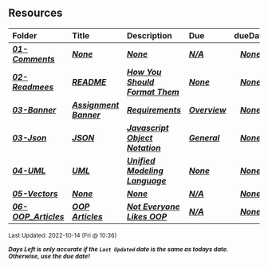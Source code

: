 ## Resources

| Folder | Title | Description | Due | dueDate |  |
|:------|:------|:------|:------|:-----:|-----|
| ***<a href="https://github.com/rugbyprof/2143-Object-Oriented-Programming/tree/master/Resources/01-Comments">01-Comments</a>*** | ***<a href="https://github.com/rugbyprof/2143-Object-Oriented-Programming/tree/master/Resources/01-Comments">None</a>*** | ***<a href="https://github.com/rugbyprof/2143-Object-Oriented-Programming/tree/master/Resources/01-Comments">None</a>*** | ***<a href="https://github.com/rugbyprof/2143-Object-Oriented-Programming/tree/master/Resources/01-Comments">N/A</a>*** | ***<a href="https://github.com/rugbyprof/2143-Object-Oriented-Programming/tree/master/Resources/01-Comments">None</a>*** |  |
| ***<a href="https://github.com/rugbyprof/2143-Object-Oriented-Programming/tree/master/Resources/02-Readmees">02-Readmees</a>*** | ***<a href="https://github.com/rugbyprof/2143-Object-Oriented-Programming/tree/master/Resources/02-Readmees"> README </a>*** | ***<a href="https://github.com/rugbyprof/2143-Object-Oriented-Programming/tree/master/Resources/02-Readmees"> How You Should Format Them</a>*** | ***<a href="https://github.com/rugbyprof/2143-Object-Oriented-Programming/tree/master/Resources/02-Readmees"> None</a>*** | ***<a href="https://github.com/rugbyprof/2143-Object-Oriented-Programming/tree/master/Resources/02-Readmees">None</a>*** |  |
| ***<a href="https://github.com/rugbyprof/2143-Object-Oriented-Programming/tree/master/Resources/03-Banner">03-Banner</a>*** | ***<a href="https://github.com/rugbyprof/2143-Object-Oriented-Programming/tree/master/Resources/03-Banner"> Assignment Banner </a>*** | ***<a href="https://github.com/rugbyprof/2143-Object-Oriented-Programming/tree/master/Resources/03-Banner"> Requirements</a>*** | ***<a href="https://github.com/rugbyprof/2143-Object-Oriented-Programming/tree/master/Resources/03-Banner"> Overview</a>*** | ***<a href="https://github.com/rugbyprof/2143-Object-Oriented-Programming/tree/master/Resources/03-Banner">None</a>*** |  |
| ***<a href="https://github.com/rugbyprof/2143-Object-Oriented-Programming/tree/master/Resources/03-Json">03-Json</a>*** | ***<a href="https://github.com/rugbyprof/2143-Object-Oriented-Programming/tree/master/Resources/03-Json"> JSON </a>*** | ***<a href="https://github.com/rugbyprof/2143-Object-Oriented-Programming/tree/master/Resources/03-Json"> Javascript Object Notation</a>*** | ***<a href="https://github.com/rugbyprof/2143-Object-Oriented-Programming/tree/master/Resources/03-Json"> General</a>*** | ***<a href="https://github.com/rugbyprof/2143-Object-Oriented-Programming/tree/master/Resources/03-Json">None</a>*** |  |
| ***<a href="https://github.com/rugbyprof/2143-Object-Oriented-Programming/tree/master/Resources/04-UML">04-UML</a>*** | ***<a href="https://github.com/rugbyprof/2143-Object-Oriented-Programming/tree/master/Resources/04-UML"> UML </a>*** | ***<a href="https://github.com/rugbyprof/2143-Object-Oriented-Programming/tree/master/Resources/04-UML"> Unified Modeling Language</a>*** | ***<a href="https://github.com/rugbyprof/2143-Object-Oriented-Programming/tree/master/Resources/04-UML"> None</a>*** | ***<a href="https://github.com/rugbyprof/2143-Object-Oriented-Programming/tree/master/Resources/04-UML">None</a>*** |  |
| ***<a href="https://github.com/rugbyprof/2143-Object-Oriented-Programming/tree/master/Resources/05-Vectors">05-Vectors</a>*** | ***<a href="https://github.com/rugbyprof/2143-Object-Oriented-Programming/tree/master/Resources/05-Vectors">None</a>*** | ***<a href="https://github.com/rugbyprof/2143-Object-Oriented-Programming/tree/master/Resources/05-Vectors">None</a>*** | ***<a href="https://github.com/rugbyprof/2143-Object-Oriented-Programming/tree/master/Resources/05-Vectors">N/A</a>*** | ***<a href="https://github.com/rugbyprof/2143-Object-Oriented-Programming/tree/master/Resources/05-Vectors">None</a>*** |  |
| ***<a href="https://github.com/rugbyprof/2143-Object-Oriented-Programming/tree/master/Resources/06-OOP_Articles">06-OOP_Articles</a>*** | ***<a href="https://github.com/rugbyprof/2143-Object-Oriented-Programming/tree/master/Resources/06-OOP_Articles"> OOP Articles</a>*** | ***<a href="https://github.com/rugbyprof/2143-Object-Oriented-Programming/tree/master/Resources/06-OOP_Articles"> Not Everyone Likes OOP</a>*** | ***<a href="https://github.com/rugbyprof/2143-Object-Oriented-Programming/tree/master/Resources/06-OOP_Articles">N/A</a>*** | ***<a href="https://github.com/rugbyprof/2143-Object-Oriented-Programming/tree/master/Resources/06-OOP_Articles">None</a>*** |  |

<sup>Last Updated: 2022-10-14 (Fri @ 10:36)</sup> 

<sup>***Days Left is only accurate if the `Last Updated` date is the same as todays date. Otherwise, use the due date!***</sup> 
